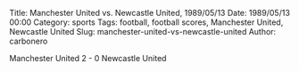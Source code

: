 Title: Manchester United vs. Newcastle United, 1989/05/13
Date: 1989/05/13 00:00
Category: sports
Tags: football, football scores, Manchester United, Newcastle United
Slug: manchester-united-vs-newcastle-united
Author: carbonero


Manchester United 2 - 0 Newcastle United
